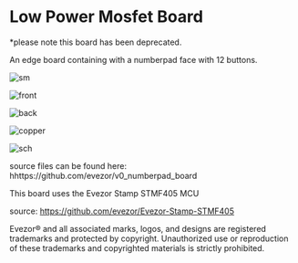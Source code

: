 # Low Power Mosfet Board
*please note this board has been deprecated.

An edge board containing with a numberpad face with 12 buttons. 

![sm](https://github.com/evezor/v0_numberpad_board/blob/master/pics/sm.PNG)

![front](https://github.com/evezor/v0_numberpad_board/blob/master/pics/front.PNG)

![back](https://github.com/evezor/v0_numberpad_board/blob/master/pics/back.PNG)

![copper](https://github.com/evezor/v0_numberpad_board/blob/master/pics/copper.PNG)

![sch](https://github.com/evezor/v0_numberpad_board/blob/master/cad_files/GENERIC_CAN.svg)


source files can be found here: hhttps://github.com/evezor/v0_numberpad_board

This board uses the Evezor Stamp STMF405 MCU

source: https://github.com/evezor/Evezor-Stamp-STMF405

Evezor® and all associated marks, logos, and designs are registered trademarks and protected by copyright. Unauthorized use or reproduction of these trademarks and copyrighted materials is strictly prohibited.



